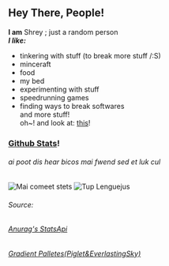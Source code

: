 ## **Hey There,** People!  
**I am** Shrey  ;
just a random person  
***I like:***  
- tinkering with stuff (to break more stuff /:S)
- minceraft
- food
- my bed
- experimenting with stuff
- speedrunning games
- finding ways to break softwares   
and more stuff!  
oh~! and look at: [this](https://miqumi.github.io)!


### [Github Stats](https://github.com/anuraghazra/github-readme-stats)!
###### ai poot dis hear bicos mai fwend sed et luk cul
![Mai comeet stets](https://github-readme-stats.vercel.app/api?username=miqumi&bg_color=DEG,EE9CA7,FFDDE1&show_icons=true&count_private=true?text_color=fffefe)
![Tup Lenguejus](https://github-readme-stats.vercel.app/api/top-langs/?username=miqumi&count_private=true&bg_color=DEG,E2D1C3,FDDDFB)

###### Source:
###### [Anurag's StatsApi](https://github.com/anuraghazra/github-readme-stats)
###### [Gradient Palletes(Piglet&EverlastingSky)](https://www.b3multimedia.ie/beautiful-color-gradients-for-your-next-design-project)
